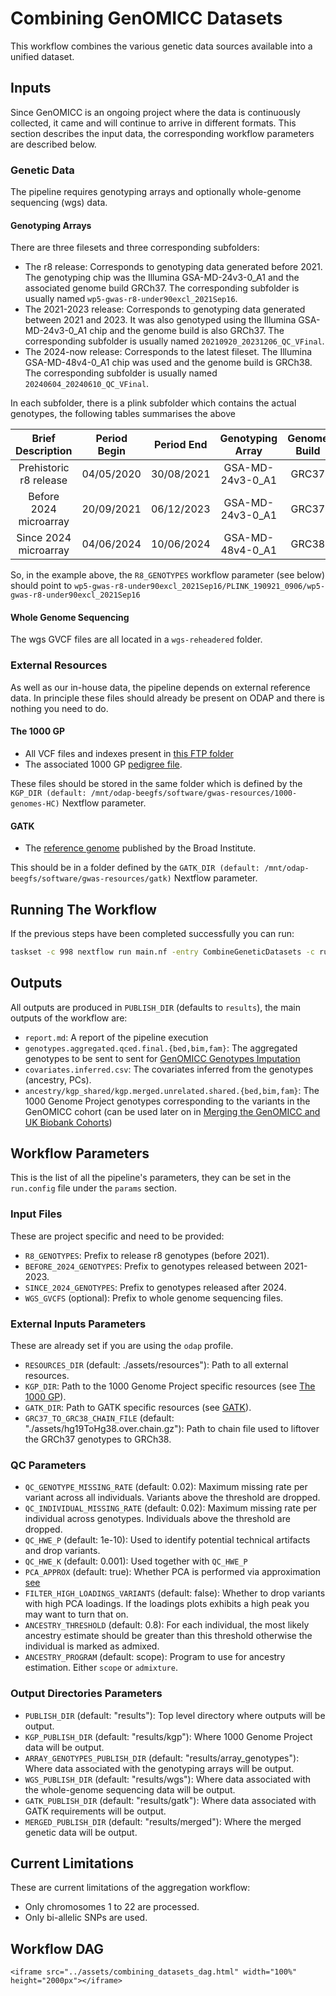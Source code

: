 # Combining GenOMICC Datasets

This workflow combines the various genetic data sources available into a unified dataset.

## Inputs

Since GenOMICC is an ongoing project where the data is continuously collected, it came and will continue to arrive in different formats. This section describes the input data, the corresponding workflow parameters are described below.

### Genetic Data

The pipeline requires genotyping arrays and optionally whole-genome sequencing (wgs) data.

#### Genotyping Arrays

There are three filesets and three corresponding subfolders:

- The r8 release: Corresponds to genotyping data generated before 2021. The genotyping chip was the Illumina GSA-MD-24v3-0_A1 and the associated genome build GRCh37. The corresponding subfolder is usually named `wp5-gwas-r8-under90excl_2021Sep16`.
- The 2021-2023 release:  Corresponds to genotyping data generated between 2021 and 2023. It was also genotyped using the Illumina GSA-MD-24v3-0_A1 chip and the genome build is also GRCh37. The corresponding subfolder is usually named `20210920_20231206_QC_VFinal`.
- The 2024-now release: Corresponds to the latest fileset. The Illumina GSA-MD-48v4-0_A1 chip was used and the genome build is GRCh38. The corresponding subfolder is usually named `20240604_20240610_QC_VFinal`.

In each subfolder, there is a plink subfolder which contains the actual genotypes, the following tables summarises the above

| Brief Description | Period Begin | Period End | Genotyping Array | Genome Build | Directory | Genotypes Prefix |
| :--------: | :------------: | :----------: | :----------------: | :------------: | :------------: | :------------: |
| Prehistoric r8 release | 04/05/2020   | 30/08/2021 | GSA-MD-24v3-0_A1               | GRC37        | wp5-gwas-r8-under90excl_2021Sep16 | PLINK_190921_0906/wp5-gwas-r8-under90excl_2021Sep16 |
| Before 2024 microarray | 20/09/2021   | 06/12/2023 | GSA-MD-24v3-0_A1 | GRC37 | 20210920_20231206_QC_VFinal | PLINK_040724_0954/20210920_20231206_QC_VFinal |
| Since 2024 microarray  | 04/06/2024   | 10/06/2024 | GSA-MD-48v4-0_A1 | GRC38 | 20240604_20240610_QC_VFinal | PLINK_040724_0114/20240604_20240610_QC_VFinal |

So, in the example above, the `R8_GENOTYPES` workflow parameter (see below) should point to `wp5-gwas-r8-under90excl_2021Sep16/PLINK_190921_0906/wp5-gwas-r8-under90excl_2021Sep16`

#### Whole Genome Sequencing

The wgs GVCF files are all located in a `wgs-reheadered` folder.

### External Resources

As well as our in-house data, the pipeline depends on external reference data. In principle these files should already be present on ODAP and there is nothing you need to do.

#### The 1000 GP

- All VCF files and indexes present in [this FTP folder](https://ftp.1000genomes.ebi.ac.uk/vol1/ftp/data_collections/1000G_2504_high_coverage/working/20201028_3202_phased/)
- The associated 1000 GP [pedigree file](https://ftp.1000genomes.ebi.ac.uk/vol1/ftp/data_collections/1000G_2504_high_coverage/working/1kGP.3202_samples.pedigree_info.txt).

These files should be stored in the same folder which is defined by the `KGP_DIR (default: /mnt/odap-beegfs/software/gwas-resources/1000-genomes-HC)` Nextflow parameter.

#### GATK

- The [reference genome](https://storage.googleapis.com/genomics-public-data/resources/broad/hg38/v0/Homo_sapiens_assembly38.fasta) published by the Broad Institute.

This should be in a folder defined by the `GATK_DIR (default: /mnt/odap-beegfs/software/gwas-resources/gatk)` Nextflow parameter.
  
## Running The Workflow

If the previous steps have been completed successfully you can run:

```bash
taskset -c 998 nextflow run main.nf -entry CombineGeneticDatasets -c run.config -profile odap -resume -with-report -with-trace
```

## Outputs

All outputs are produced in `PUBLISH_DIR` (defaults to `results`), the main outputs of the workflow are:

- `report.md`: A report of the pipeline execution
- `genotypes.aggregated.qced.final.{bed,bim,fam}`: The aggregated genotypes to be sent to sent for [GenOMICC Genotypes Imputation](@ref)
- `covariates.inferred.csv`: The covariates inferred from the genotypes (ancestry, PCs).
- `ancestry/kgp_shared/kgp.merged.unrelated.shared.{bed,bim,fam}`: The 1000 Genome Project genotypes corresponding to the variants in the GenOMICC cohort (can be used later on in [Merging the GenOMICC and UK Biobank Cohorts](@ref))

## Workflow Parameters

This is the list of all the pipeline's parameters, they can be set in the `run.config` file under the `params` section.

### Input Files

These are project specific and need to be provided:

- `R8_GENOTYPES`: Prefix to release r8 genotypes (before 2021).
- `BEFORE_2024_GENOTYPES`: Prefix to genotypes released between 2021-2023.
- `SINCE_2024_GENOTYPES`: Prefix to genotypes released after 2024.
- `WGS_GVCFS` (optional): Prefix to whole genome sequencing files.

### External Inputs Parameters

These are already set if you are using the `odap` profile.

- `RESOURCES_DIR` (default: ./assets/resources"): Path to all external resources.
- `KGP_DIR`: Path to the 1000 Genome Project specific resources (see [The 1000 GP](@ref)).
- `GATK_DIR`: Path to GATK specific resources (see [GATK](@ref)).
- `GRC37_TO_GRC38_CHAIN_FILE` (default: "./assets/hg19ToHg38.over.chain.gz"): Path to chain file used to liftover the GRCh37 genotypes to GRCh38.

### QC Parameters

- `QC_GENOTYPE_MISSING_RATE` (default: 0.02): Maximum missing rate per variant across all individuals. Variants above the threshold are dropped.
- `QC_INDIVIDUAL_MISSING_RATE` (default: 0.02): Maximum missing rate per individual across genotypes. Individuals above the threshold are dropped.
- `QC_HWE_P` (default: 1e-10): Used to identify potential technical artifacts and drop variants.
- `QC_HWE_K` (default: 0.001): Used together with `QC_HWE_P`
- `PCA_APPROX` (default: true): Whether PCA is performed via approximation [see](https://www.cog-genomics.org/plink/2.0/strat)
- `FILTER_HIGH_LOADINGS_VARIANTS` (default: false): Whether to drop variants with high PCA loadings. If the loadings plots exhibits a high peak you may want to turn that on.
- `ANCESTRY_THRESHOLD` (default: 0.8): For each individual, the most likely ancestry estimate should be greater than this threshold otherwise the individual is marked as admixed.
- `ANCESTRY_PROGRAM` (default: scope): Program to use for ancestry estimation. Either `scope` or `admixture`.

### Output Directories Parameters

- `PUBLISH_DIR` (default: "results"): Top level directory where outputs will be output.
- `KGP_PUBLISH_DIR` (default: "results/kgp"): Where 1000 Genome Project data will be output.
- `ARRAY_GENOTYPES_PUBLISH_DIR` (default: "results/array_genotypes"): Where data associated with the genotyping arrays will be output.
- `WGS_PUBLISH_DIR` (default: "results/wgs"): Where data associated with the whole-genome sequencing data will be output.
- `GATK_PUBLISH_DIR` (default: "results/gatk"): Where data associated with GATK requirements will be output.
- `MERGED_PUBLISH_DIR` (default: "results/merged"): Where the merged genetic data will be output.

## Current Limitations

These are current limitations of the aggregation workflow:

- Only chromosomes 1 to 22 are processed.
- Only bi-allelic SNPs are used.

## Workflow DAG

```@raw html
<iframe src="../assets/combining_datasets_dag.html" width="100%" height="2000px"></iframe>
```